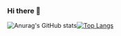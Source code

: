 ### Hi there 👋

![Anurag's GitHub stats](https://github-readme-stats.vercel.app/api?username=claudioitalian12&show_icons=true)[![Top Langs](https://github-readme-stats.vercel.app/api/top-langs/?username=claudioitalian12&layout=compact)](https://github.com/anuraghazra/github-readme-stats)

